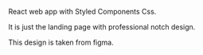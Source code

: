 React web app with Styled Components Css.

It is just the landing page with professional notch design.

This design is taken from figma.
